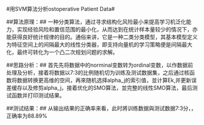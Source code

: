 #用SVM算法分析ostoperative Patient Data#

##算法原理：##
一种分类算法，通过寻求结构化风险最小来提高学习机泛化能力，实现经验风险和置信范围的最小化，从而达到在统计样本量较少的情况下，亦能获得良好统计规律的目的。通俗来讲，它是一种二类分类模型，其基本模型定义为特征空间上的间隔最大的线性分类器，即支持向量机的学习策略便是间隔最大化，最终可转化为一个凸二次规划问题的求解。

##思路分析：##
首先先将数据中的norminal变数转为ordinal变数，以作数据前处理及分析，接着将数据以7:3的比例随机切为训练及测试数据集，之后通过核函数将数据转换更高维的空间，再來随机选择alpha_j的索引值，並计算Ek,并更新误差缓存以及修剪alpha_j，接着优化的SMO算法，並完整的线性SMO算法，最后测试函数并打印测试结果。

##测试结果：##
从输出结果的正确率来看，此时將训练数据與测试数据7:3分，，正确率为88.89%
